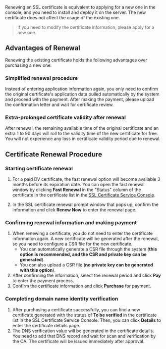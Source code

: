 Renewing an SSL certificate is equivalent to applying for a new one in the console, and you need to install and deploy it on the server. The new certificate does not affect the usage of the existing one.
> If you need to modify the certificate information, please apply for a new one.

## Advantages of Renewal

Renewing the existing certificate holds the following advantages over purchasing a new one:

### Simplified renewal procedure

Instead of entering application information again, you only need to confirm the original certificate's application data pulled automatically by the system and proceed with the payment. After making the payment, please upload the confirmation letter and wait for certificate review.

### Extra-prolonged certificate validity after renewal

After renewal, the remaining available time of the original certificate and an extra 1 to 90 days will roll to the validity time of the new certificate for free. You will not experience any loss in certificate validity period due to renewal.   
 
## Certificate Renewal Procedure

### Starting certificate renewal

1. For a paid DV certificate, the fast renewal option will become available 3 months before its expiration date. You can open the fast renewal window by clicking **Fast Renewal** in the "Status" column of the certificate in the certificate list in the [SSL Certificate Service Console](https://console.cloud.tencent.com/ssl).    

2. In the SSL certificate renewal prompt window that pops up, confirm the information and click **Renew Now** to enter the renewal page. 

### Confirming renewal information and making payment

1. When renewing a certificate, you do not need to enter the certificate information again. A new certificate will be generated after the renewal, so you need to configure a CSR file for the new certificate.
   - You can automatically generate a CSR file through the system (**this option is recommended, and the CSR and private key can be generated**).
   - You can also upload a CSR file (**no private key can be generated with this option**).
2. After confirming the information, select the renewal period and click **Pay** to enter the payment process.
3. Confirm the certificate information and click **Purchase** for payment.   

### Completing domain name identity verification

1. After purchasing a certificate successfully, you can find a new certificate generated with the status of **To be verified** in the certificate list in the SSL Certificate Service Console. Then, you can click **Details** to enter the certificate details page.   
2. The DNS verification value will be generated in the certificate details. You need to add that DNS record and wait for scan and verification by the CA. The certificate will be issued immediately after approval.
